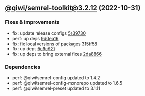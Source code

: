 ## [@qiwi/semrel-toolkit@3.2.12](https://github.com/qiwi/semantic-release-toolkit/compare/@qiwi/semrel-toolkit@3.2.11...2022.10.31-qiwi.semrel-toolkit.3.2.12-f0) (2022-10-31)

### Fixes & improvements
* fix: update release configs [5a39730](https://github.com/qiwi/semantic-release-toolkit/commit/5a397307f1106581804e839acf8bceae96017d6c)
* perf: up deps [9d0ea16](https://github.com/qiwi/semantic-release-toolkit/commit/9d0ea1650d3652d7fa230bd97db532b2a85e820c)
* fix: fix local versions of packages [315ff58](https://github.com/qiwi/semantic-release-toolkit/commit/315ff58425517a49a4c78691db89bab826314bd8)
* fix: up deps [6c5c921](https://github.com/qiwi/semantic-release-toolkit/commit/6c5c921933676bd1d27b6fe21eb7d181f6f5192f)
* fix: up deps to bring external fixes [2da8866](https://github.com/qiwi/semantic-release-toolkit/commit/2da886671264d7694eaea4fd3acc17ea55f62ab5)

### Dependencies
* perf: @qiwi/semrel-config updated to 1.4.2
* perf: @qiwi/semrel-config-monorepo updated to 1.6.5
* perf: @qiwi/semrel-preset updated to 3.1.11


